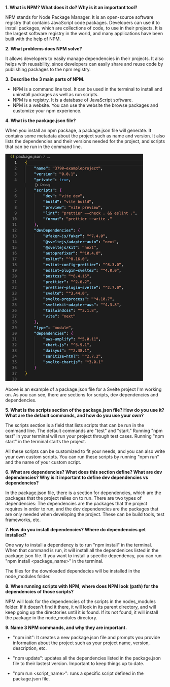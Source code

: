 **1. What is NPM? What does it do? Why is it an important tool?**

NPM stands for Node Package Manager. It is an open-source software registry that contains JavaScript code packages. Developers can use it to install packages, which are collections of code, to use in their projects. It is the largest software registry in the world, and many applications have been built with the help of NPM. 

**2. What problems does NPM solve?**

It allows developers to easily manage dependencies in their projects. It also helps with reusability, since developers can easily share and reuse code by publishing packages to the npm registry.

**3. Describe the 3 main parts of NPM.**

- NPM is a command line tool. It can be used in the terminal to install and uninstall packages as well as run scripts.
- NPM is a registry. It is a database of JavaScript software.
- NPM is a website. You can use the website the browse packages and customize your npm experience. 


**4. What is the package.json file?**

When you install an npm package, a package.json file will generate. It contains some metadata about the project such as name and version. It also lists the dependencies and their versions needed for the project, and scripts that can be run in the command line. 

![](package_json.png)

Above is an example of a package.json file for a Svelte project I'm working on. As you can see, there are sections for scripts, dev dependencies and dependencies.

**5. What is the scripts section of the package.json file? How do you use it? What are the default commands, and how do you use your own?**

The scripts section is a field that lists scripts that can be run in the command line. The default commands are "test" and "start." Running "npm test" in your terminal will run your project through test cases. Running "npm start" in the terminal starts the project. 

All these scripts can be customized to fit your needs, and you can also write your own custom scripts. You can run these scripts by running "npm run" and the name of your custom script.

**6. What are dependencies? What does this section define? What are dev dependencies? Why is it important to define dev dependencies vs dependencies?**

In the package.json file, there is a section for dependencies, which are the packages that the project relies on to run. There are two types of dependencies: The dependencies are the packages that the project requires in order to run, and the dev dependencies are the packages that are only needed when developing the project. These can be build tools, test frameworks, etc.

**7. How do you install dependencies? Where do dependencies get installed?**

One way to install a dependency is to run "npm install" in the terminal. When that command is run, it will install all the dependenices listed in the package.json file. If you want to install a specific dependency, you can run "npm install <package_name>" in the terminal. 

The files for the downloaded dependecies will be installed in the node_modules folder.

**8. When running scripts with NPM, where does NPM look (path) for the dependencies of those scripts?**

NPM will look for the dependencies of the scripts in the nodes_modules folder. If it doesn't find it there, it will look in its parent directory, and will keep going up the directories until it is found. If its not found, it will install the package in the node_modules directory.

**9. Name 3 NPM commands, and why they are important.**

- "npm init": It creates a new package.json file and prompts you provide information about the project such as your project name, version, description, etc. 

- "npm update": updates all the dependencies listed in the package.json file to their lastest version. Important to keep things up to date.

- "npm run <script_name>": runs a specific script defined in the package.json file.


